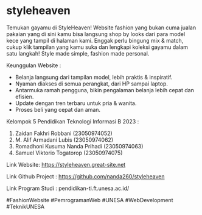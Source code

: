 # styleheaven
Temukan gayamu di StyleHeaven!
Website fashion yang bukan cuma jualan pakaian yang di sini kamu bisa langsung shop by looks dari para model kece yang tampil di halaman kami. Enggak perlu bingung mix & match, cukup klik tampilan yang kamu suka dan lengkapi koleksi gayamu dalam satu langkah!
Style made simple, fashion made personal.

Keunggulan Website :
- Belanja langsung dari tampilan model, lebih praktis & inspiratif.
- Nyaman diakses di semua perangkat, dari HP sampai laptop.
- Antarmuka ramah pengguna, bikin pengalaman belanja lebih cepat dan efisien.
- Update dengan tren terbaru untuk pria & wanita.
- Proses beli yang cepat dan aman.

Kelompok 5
Pendidikan Teknologi Informasi B 2023 :
1. Zaidan Fakhri Robbani (23050974052)
2. M. Alif Armadani Lubis (23050974062)
3. Romadhoni Kusuma Nanda Prihadi (23050974063)
4. Samuel Viktorio Togatorop (23050974075)

Link Website:
https://styleheaven.great-site.net

Link Github Project :
https://github.com/nanda260/styleheaven

Link Program Studi :
pendidikan-ti.ft.unesa.ac.id/

#FashionWebsite #PemrogramanWeb #UNESA #WebDevelopment #TeknikUNESA
